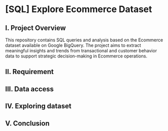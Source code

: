 # [SQL] Explore Ecommerce Dataset
## I. Project Overview
  This repository contains SQL queries and analysis based on the Ecommerce dataset available on Google BigQuery. The project aims to extract meaningful insights and trends from transactional and customer behavior data to support strategic decision-making in Ecommerce operations.
## II. Requirement
## III. Data access
## IV. Exploring dataset
## V. Conclusion
